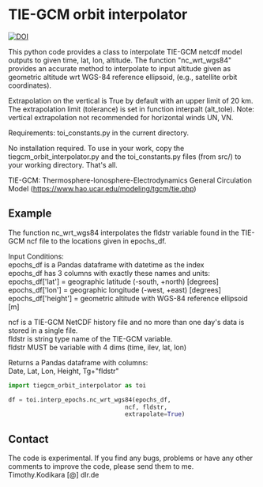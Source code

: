 # TIE-GCM orbit interpolator

[![DOI](https://zenodo.org/badge/619801858.svg)](https://zenodo.org/badge/latestdoi/619801858)

This python code provides a class to interpolate TIE-GCM netcdf model outputs to given time, lat, lon, altitude. The function "nc_wrt_wgs84" provides an accurate method to interpolate to input altitude given as geometric altitude wrt WGS-84 reference ellipsoid, (e.g., satellite orbit coordinates).

Extrapolation on the vertical is True by default with an upper limit of 20 km.
The extrapolation limit (tolerance) is set in function interpalt (alt_tole).
Note: vertical extrapolation not recommended for horizontal winds UN, VN.

Requirements:
toi_constants.py in the current directory.

No installation required. To use in your work,
copy the tiegcm_orbit_interpolator.py and the toi_constants.py files (from src/)
to your working directory. That's all.

TIE-GCM: Thermosphere-Ionosphere-Electrodynamics General Circulation Model
(<https://www.hao.ucar.edu/modeling/tgcm/tie.php>)

## Example

The function nc_wrt_wgs84 interpolates the fldstr variable found in the TIE-GCM
ncf file to the locations given in epochs_df.

Input Conditions:  
epochs_df is a Pandas dataframe with datetime as the index  
epochs_df has 3 columns with exactly these names and units:  
epochs_df['lat'] = geographic latitude (-south, +north) [degrees]  
epochs_df['lon'] = geographic longitude (-west, +east) [degrees]  
epochs_df['height'] = geometric altitude with WGS-84 reference ellipsoid [m]  

ncf is a TIE-GCM NetCDF history file and no more than one day's data is stored in a single file.  
fldstr is string type name of the TIE-GCM variable.  
fldstr MUST be variable with 4 dims (time, ilev, lat, lon)  

Returns a Pandas dataframe with columns:  
Date, Lat, Lon, Height, Tg+"fldstr"

```python
import tiegcm_orbit_interpolator as toi

df = toi.interp_epochs.nc_wrt_wgs84(epochs_df,
                                 ncf, fldstr,
                                 extrapolate=True)
```

## Contact

The code is experimental. If you find any bugs, problems or have any other comments to improve the code, please send them to me.  
Timothy.Kodikara [@] dlr.de
